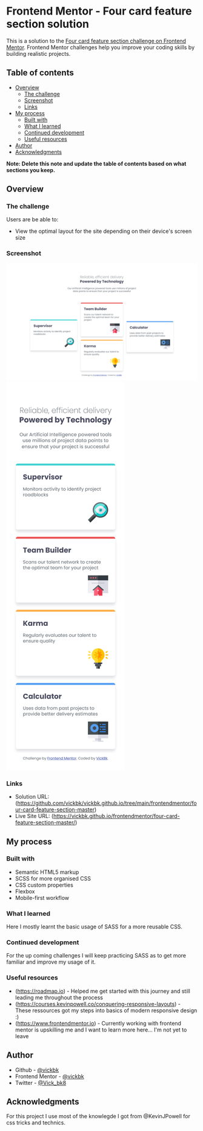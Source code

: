 # Frontend Mentor - Four card feature section solution

This is a solution to the [Four card feature section challenge on Frontend Mentor](https://www.frontendmentor.io/challenges/four-card-feature-section-weK1eFYK). Frontend Mentor challenges help you improve your coding skills by building realistic projects.

## Table of contents

- [Overview](#overview)
  - [The challenge](#the-challenge)
  - [Screenshot](#screenshot)
  - [Links](#links)
- [My process](#my-process)
  - [Built with](#built-with)
  - [What I learned](#what-i-learned)
  - [Continued development](#continued-development)
  - [Useful resources](#useful-resources)
- [Author](#author)
- [Acknowledgments](#acknowledgments)

**Note: Delete this note and update the table of contents based on what sections you keep.**

## Overview

### The challenge

Users are be able to:

- View the optimal layout for the site depending on their device's screen size

### Screenshot

![](./design/Frontend-Mentor-Four-card-feature-section-Desktop.png)
![](./design/Frontend-Mentor-Four-card-feature-section-Mobile.png)

### Links

- Solution URL: (https://github.com/vickbk/vickbk.github.io/tree/main/frontendmentor/four-card-feature-section-master)
- Live Site URL: (https://vickbk.github.io/frontendmentor/four-card-feature-section-master/)

## My process

### Built with

- Semantic HTML5 markup
- SCSS for more organised CSS
- CSS custom properties
- Flexbox
- Mobile-first workflow

### What I learned

Here I mostly learnt the basic usage of SASS for a more reusable CSS.

### Continued development

For the up coming challenges I will keep practicing SASS as to get more familiar and improve my usage of it.

### Useful resources

- (https://roadmap.io) - Helped me get started with this journey and still leading me throughout the process
- (https://courses.kevinpowell.co/conquering-responsive-layouts) - These ressources got my steps into basics of modern responsive design :)
- (https://www.frontendmentor.io) - Currently working with frontend mentor is upskilling me and I want to learn more here... I'm not yet to leave

## Author

- Github - [@vickbk](https://github.com/vickbk)
- Frontend Mentor - [@vickbk](https://www.frontendmentor.io/profile/vickbk)
- Twitter - [@Vick_bk8](https://x.com/Vick_bk8)

## Acknowledgments

For this project I use most of the knowlegde I got from @KevinJPowell for css tricks and technics.
